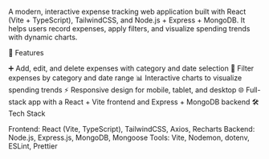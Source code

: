 A modern, interactive expense tracking web application built with React (Vite + TypeScript), TailwindCSS, and Node.js + Express + MongoDB.
It helps users record expenses, apply filters, and visualize spending trends with dynamic charts.

🚀 Features

➕ Add, edit, and delete expenses with category and date selection
🎯 Filter expenses by category and date range
📊 Interactive charts to visualize spending trends
⚡ Responsive design for mobile, tablet, and desktop
🌐 Full-stack app with a React + Vite frontend and Express + MongoDB backend
🛠️ Tech Stack

Frontend: React (Vite, TypeScript), TailwindCSS, Axios, Recharts
Backend: Node.js, Express.js, MongoDB, Mongoose
Tools: Vite, Nodemon, dotenv, ESLint, Prettier
